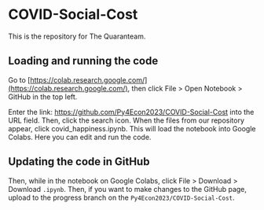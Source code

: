 # COVID-Social-Cost
This is the repository for The Quaranteam.

## Loading and running the code
Go to [https://colab.research.google.com/](https://colab.research.google.com/), then click File > Open Notebook > GitHub in the top left.
 
Enter the link: https://github.com/Py4Econ2023/COVID-Social-Cost into the URL field. Then, click the search icon. When the files from our repository appear, click covid_happiness.ipynb. This will load the notebook into Google Colabs. Here you can edit and run the code.

## Updating the code in GitHub
Then, while in the notebook on Google Colabs, click File > Download > Download ``.ipynb``. Then, if you want to make changes to the GitHub page, upload to the progress branch on the ``Py4Econ2023/COVID-Social-Cost``.
